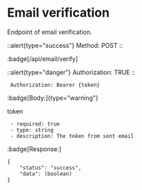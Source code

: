 # Email verification

Endpoint of email verification.

::alert{type="success"}
Method: POST
::

:badge[/api/email/verify]

::alert{type="danger"}
Authorization: TRUE
::
```
 Authorization: Bearer {token}
```

:badge[Body:]{type="warning"}

token
```
 - required: true
 - type: string
 - description: The token from sent email 
```

:badge[Response:]

```
{
    "status": "success",
    "data": (boolean)
}
```
